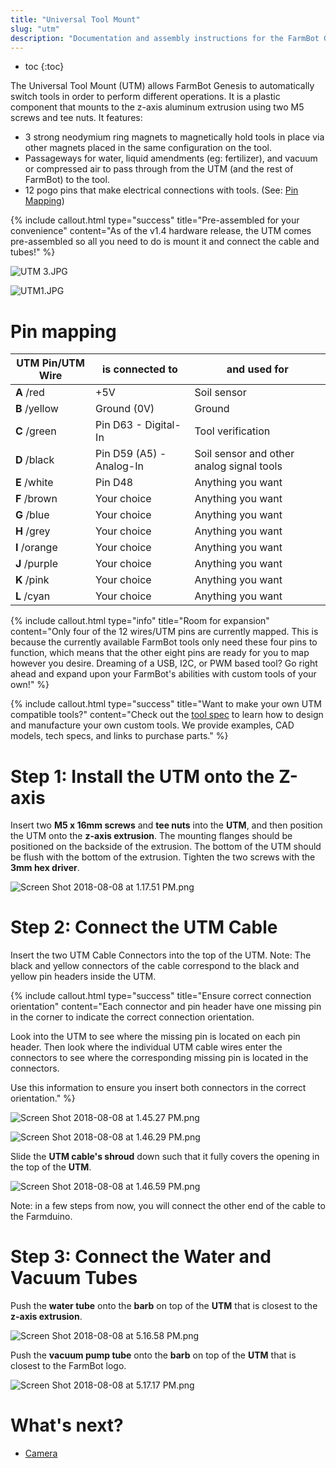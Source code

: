 ```yaml
---
title: "Universal Tool Mount"
slug: "utm"
description: "Documentation and assembly instructions for the FarmBot Genesis universal tool mount"
---
```


* toc
{:toc}

The Universal Tool Mount (UTM) allows FarmBot Genesis to automatically switch tools in order to perform different operations. It is a plastic component that mounts to the z-axis aluminum extrusion using two M5 screws and tee nuts. It features:
* 3 strong neodymium ring magnets to magnetically hold tools in place via other magnets placed in the same configuration on the tool.
* Passageways for water, liquid amendments (eg: fertilizer), and vacuum or compressed air to pass through from the UTM (and the rest of FarmBot) to the tool.
* 12 pogo pins that make electrical connections with tools. (See: [Pin Mapping](#pin-mapping))

{%
include callout.html
type="success"
title="Pre-assembled for your convenience"
content="As of the v1.4 hardware release, the UTM comes pre-assembled so all you need to do is mount it and connect the cable and tubes!"
%}



![UTM 3.JPG](_images/UTM_3.JPG)



![UTM1.JPG](_images/UTM1.JPG)

# Pin mapping

|UTM Pin/UTM Wire              |is connected to               |and used for                  |
|------------------------------|------------------------------|------------------------------|
|**A** /<span class="cable-color red">red</span>|+5V                           |Soil sensor
|**B** /<span class="cable-color yellow">yellow</span>|Ground (0V)                   |Ground
|**C** /<span class="cable-color green">green</span>|Pin D63 - Digital-In          |Tool verification
|**D** /<span class="cable-color black">black</span>|Pin D59 (A5) - Analog-In      |Soil sensor and other analog signal tools
|**E** /<span class="cable-color white">white</span>|Pin D48                       |Anything you want
|**F** /<span class="cable-color brown">brown</span>|Your choice                   |Anything you want
|**G** /<span class="cable-color blue">blue</span>|Your choice                   |Anything you want
|**H** /<span class="cable-color grey">grey</span>|Your choice                   |Anything you want
|**I** /<span class="cable-color orange">orange</span>|Your choice                   |Anything you want
|**J** /<span class="cable-color purple">purple</span>|Your choice                   |Anything you want
|**K** /<span class="cable-color pink">pink</span>|Your choice                   |Anything you want
|**L** /<span class="cable-color cyan">cyan</span>|Your choice                   |Anything you want



{%
include callout.html
type="info"
title="Room for expansion"
content="Only four of the 12 wires/UTM pins are currently mapped. This is because the currently available FarmBot tools only need these four pins to function, which means that the other eight pins are ready for you to map however you desire. Dreaming of a USB, I2C, or PWM based tool? Go right ahead and expand upon your FarmBot's abilities with custom tools of your own!"
%}



{%
include callout.html
type="success"
title="Want to make your own UTM compatible tools?"
content="Check out the [tool spec](../../Extras/mods/tool-spec.md) to learn how to design and manufacture your own custom tools. We provide examples, CAD models, tech specs, and links to purchase parts."
%}

# Step 1: Install the UTM onto the Z-axis
Insert two **M5 x 16mm screws** and **tee nuts** into the **UTM**, and then position the UTM onto the **z-axis extrusion**. The mounting flanges should be positioned on the backside of the extrusion. The bottom of the UTM should be flush with the bottom of the extrusion. Tighten the two screws with the **3mm hex driver**.

![Screen Shot 2018-08-08 at 1.17.51 PM.png](_images/Screen_Shot_2018-08-08_at_1.17.51_PM.png)

# Step 2: Connect the UTM Cable
Insert the two UTM Cable Connectors into the top of the UTM. Note: The black and yellow connectors of the cable correspond to the black and yellow pin headers inside the UTM.

{%
include callout.html
type="success"
title="Ensure correct connection orientation"
content="Each connector and pin header have one missing pin in the corner to indicate the correct connection orientation.

Look into the UTM to see where the missing pin is located on each pin header. Then look where the individual UTM cable wires enter the connectors to see where the corresponding missing pin is located in the connectors. 

Use this information to ensure you insert both connectors in the correct orientation."
%}



![Screen Shot 2018-08-08 at 1.45.27 PM.png](_images/Screen_Shot_2018-08-08_at_1.45.27_PM.png)



![Screen Shot 2018-08-08 at 1.46.29 PM.png](_images/Screen_Shot_2018-08-08_at_1.46.29_PM.png)

Slide the **UTM cable's shroud** down such that it fully covers the opening in the top of the **UTM**.

![Screen Shot 2018-08-08 at 1.46.59 PM.png](_images/Screen_Shot_2018-08-08_at_1.46.59_PM.png)

Note: in a few steps from now, you will connect the other end of the cable to the Farmduino.

# Step 3: Connect the Water and Vacuum Tubes
Push the **water tube** onto the **barb** on top of the **UTM** that is closest to the **z-axis extrusion**.

![Screen Shot 2018-08-08 at 5.16.58 PM.png](_images/Screen_Shot_2018-08-08_at_5.16.58_PM.png)

Push the **vacuum pump tube** onto the **barb** on top of the **UTM** that is closest to the FarmBot logo.

![Screen Shot 2018-08-08 at 5.17.17 PM.png](_images/Screen_Shot_2018-08-08_at_5.17.17_PM.png)


# What's next?

 * [Camera](../tools/camera.md)
